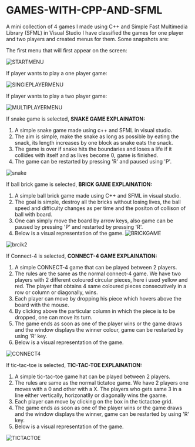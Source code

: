 # GAMES-WITH-CPP-AND-SFML
A mini collection of 4 games I made using C++ and Simple Fast Multimedia Library (SFML) in Visual Studio
I have classified the games for one player and two players and created menus for them.
Some snapshots are:

The first menu that will first appear on the screen:

![STARTMENU](https://user-images.githubusercontent.com/66271249/87132048-ee86cb80-c2b2-11ea-91c1-0bdb12160e4d.PNG)

If player wants to play a one player game:

![SINGlEPLAYERMENU](https://user-images.githubusercontent.com/66271249/87132056-f0e92580-c2b2-11ea-91a8-65fa3fed366a.PNG)

If player wants to play a two player game:

![MULTIPLAYERMENU](https://user-images.githubusercontent.com/66271249/87132062-f3e41600-c2b2-11ea-81e3-5904332971de.PNG)

If snake game is selected,
**SNAKE GAME EXPLAINATON:**
1. A simple snake game made using c++ and SFML in visual studio.
2. The aim is simple, make the snake as long as possible by eating the snack, its length increases by one block as snake eats the snack.
3. The game is over if snake hits the boundaries and loses a life if it collides with itself and as lives become 0, game is finished.
4. The game can be restarted by pressing 'R' and paused using 'P'.

![snake](https://user-images.githubusercontent.com/66271249/87132072-f7779d00-c2b2-11ea-9ecd-4835f36b52fe.PNG)

If ball brick game is selected,
**BRICK GAME EXPLAINATION:**
1. A simple ball brick game made using C++ and SFML in visual studio.
2. The goal is simple, destroy all the bricks without losing lives, the ball speed and difficulty changes as per time and the positon of collison of ball with board.
3. One can simply move the board by arrow keys, also game can be paused by pressing 'P' and restarted by pressing 'R'.
4. Below is a visual representation of the game.
![BRICKGAME](https://user-images.githubusercontent.com/66271249/87132089-fe061480-c2b2-11ea-8dd7-2bf51e8d3be7.PNG)

![brcik2](https://user-images.githubusercontent.com/66271249/87132115-0b230380-c2b3-11ea-8bee-f923a6e2a7c7.PNG)

If Connect-4 is selected,
**CONNECT-4 GAME EXPLAINATION:**
1. A simple CONNECT-4 game that can be played between 2 players.
2. The rules are the same as the normal connect-4 game. We have two players with 2 different coloured circular pieces, here i used yellow and red. The player that          obtains 4 same coloured pieces consecutively in a row or column or diagonally, wins.
3. Each player can move by dropping his piece which hovers above the board with the mouse. 
4. By clicking above the particular column in which the piece is to be dropped, one can move its turn.
5. The game ends as soon as one of the player wins or the game draws and the window displays the winner colour, game can be restarted by using 'R' key.
6. Below is a visual representation of the game.

![CONNECT4](https://user-images.githubusercontent.com/66271249/87132136-10804e00-c2b3-11ea-8525-a40f9049ce3e.PNG)

If tic-tac-toe is selected,
**TIC-TAC-TOE EXPLAINATION:**
1. A simple tic-tac-toe game hat can be played between 2 players.
2. The rules are same as the normal tictatoe game. We have 2 players one moves with a 0 and other with a X. The players who gets same 3 in a line either vertically,
   horizonatlly or diagonally wins the gaame.
3. Each player can move by clicking on the box in the tictactoe grid.
5. The game ends as soon as one of the player wins or the game draws  and the window displays the winner, game can be restarted by using 'R' key.
6. Below is a visual representation of the game.

![TICTACTOE](https://user-images.githubusercontent.com/66271249/87132148-15450200-c2b3-11ea-8cd5-d4dfb262bc6f.PNG)
